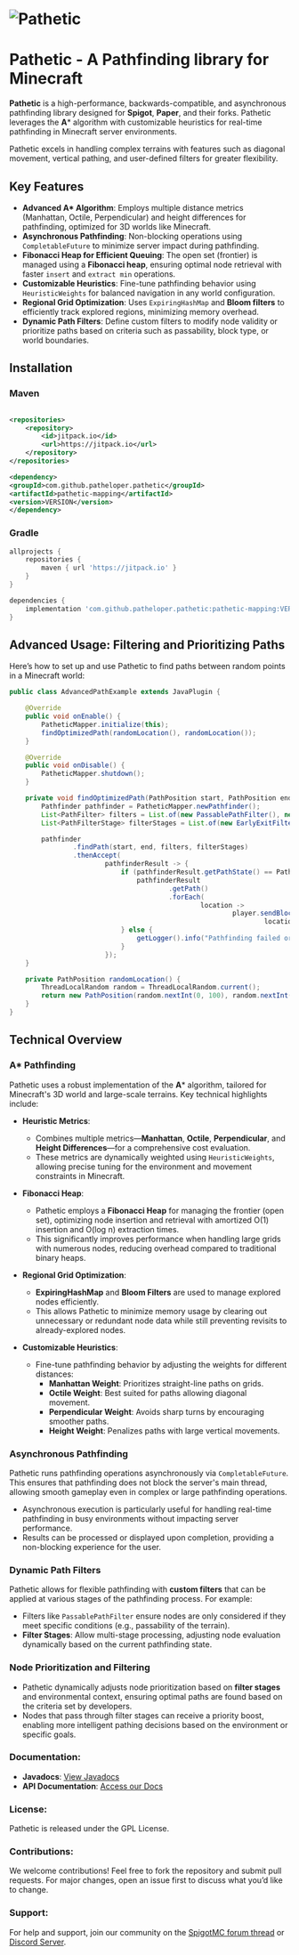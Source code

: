 # ![Pathetic](https://github.com/patheloper/pathetic/assets/50031457/2af0e918-dd57-48aa-b8e1-87356271ac1d)

# Pathetic - A Pathfinding library for Minecraft

**Pathetic** is a high-performance, backwards-compatible, and asynchronous pathfinding library designed for **Spigot**,
**Paper**, and their forks. Pathetic leverages the **A*** algorithm with customizable heuristics for real-time
pathfinding in Minecraft server environments.

Pathetic excels in handling complex terrains with features such as diagonal movement, vertical pathing, and user-defined
filters for greater flexibility.

## Key Features

- **Advanced A\* Algorithm**: Employs multiple distance metrics (Manhattan, Octile, Perpendicular) and height
  differences
  for pathfinding, optimized for 3D worlds like Minecraft.
- **Asynchronous Pathfinding**: Non-blocking operations using `CompletableFuture` to minimize server impact during
  pathfinding.
- **Fibonacci Heap for Efficient Queuing**: The open set (frontier) is managed using a **Fibonacci heap**, ensuring
  optimal node retrieval with faster `insert` and `extract min` operations.
- **Customizable Heuristics**: Fine-tune pathfinding behavior using `HeuristicWeights` for balanced navigation in any
  world configuration.
- **Regional Grid Optimization**: Uses `ExpiringHashMap` and **Bloom filters** to efficiently track explored regions,
  minimizing memory overhead.
- **Dynamic Path Filters**: Define custom filters to modify node validity or prioritize paths based on criteria such as
  passability, block type, or world boundaries.

## Installation

### Maven

```xml

<repositories>
    <repository>
        <id>jitpack.io</id>
        <url>https://jitpack.io</url>
    </repository>
</repositories>

<dependency>
<groupId>com.github.patheloper.pathetic</groupId>
<artifactId>pathetic-mapping</artifactId>
<version>VERSION</version>
</dependency>
```

### Gradle

```groovy
allprojects {
    repositories {
        maven { url 'https://jitpack.io' }
    }
}

dependencies {
    implementation 'com.github.patheloper.pathetic:pathetic-mapping:VERSION'
}
```

## Advanced Usage: Filtering and Prioritizing Paths

Here’s how to set up and use Pathetic to find paths between random points in a Minecraft world:

```java
public class AdvancedPathExample extends JavaPlugin {

    @Override
    public void onEnable() {
        PatheticMapper.initialize(this);
        findOptimizedPath(randomLocation(), randomLocation());
    }

    @Override
    public void onDisable() {
        PatheticMapper.shutdown();
    }

    private void findOptimizedPath(PathPosition start, PathPosition end) {
        Pathfinder pathfinder = PatheticMapper.newPathfinder();
        List<PathFilter> filters = List.of(new PassablePathFilter(), new CustomHeightFilter());
        List<PathFilterStage> filterStages = List.of(new EarlyExitFilterStage());

        pathfinder
                .findPath(start, end, filters, filterStages)
                .thenAccept(
                        pathfinderResult -> {
                            if (pathfinderResult.getPathState() == PathState.FOUND) {
                                pathfinderResult
                                        .getPath()
                                        .forEach(
                                                location ->
                                                        player.sendBlockChange(
                                                                location, Material.GOLD_BLOCK.createBlockData()));
                            } else {
                                getLogger().info("Pathfinding failed or exceeded limits.");
                            }
                        });
    }

    private PathPosition randomLocation() {
        ThreadLocalRandom random = ThreadLocalRandom.current();
        return new PathPosition(random.nextInt(0, 100), random.nextInt(0, 100), random.nextInt(0, 100));
    }
}
```

## Technical Overview

### A* Pathfinding

Pathetic uses a robust implementation of the **A*** algorithm, tailored for Minecraft's 3D world and large-scale
terrains. Key technical highlights include:

- **Heuristic Metrics**:
    - Combines multiple metrics—**Manhattan**, **Octile**, **Perpendicular**, and **Height Differences**—for a
      comprehensive cost evaluation.
    - These metrics are dynamically weighted using `HeuristicWeights`, allowing precise tuning for the environment and
      movement constraints in Minecraft.

- **Fibonacci Heap**:
    - Pathetic employs a **Fibonacci Heap** for managing the frontier (open set), optimizing node insertion and
      retrieval with amortized O(1) insertion and O(log n) extraction times.
    - This significantly improves performance when handling large grids with numerous nodes, reducing overhead compared
      to traditional binary heaps.

- **Regional Grid Optimization**:
    - **ExpiringHashMap** and **Bloom Filters** are used to manage explored nodes efficiently.
    - This allows Pathetic to minimize memory usage by clearing out unnecessary or redundant node data while still
      preventing revisits to already-explored nodes.

- **Customizable Heuristics**:
    - Fine-tune pathfinding behavior by adjusting the weights for different distances:
        - **Manhattan Weight**: Prioritizes straight-line paths on grids.
        - **Octile Weight**: Best suited for paths allowing diagonal movement.
        - **Perpendicular Weight**: Avoids sharp turns by encouraging smoother paths.
        - **Height Weight**: Penalizes paths with large vertical movements.

### Asynchronous Pathfinding

Pathetic runs pathfinding operations asynchronously via `CompletableFuture`. This ensures that pathfinding does not
block the server's main thread, allowing smooth gameplay even in complex or large pathfinding operations.

- Asynchronous execution is particularly useful for handling real-time pathfinding in busy environments without
  impacting server performance.
- Results can be processed or displayed upon completion, providing a non-blocking experience for the user.

### Dynamic Path Filters

Pathetic allows for flexible pathfinding with **custom filters** that can be applied at various stages of the
pathfinding process. For example:

- Filters like `PassablePathFilter` ensure nodes are only considered if they meet specific conditions (e.g., passability
  of the terrain).
- **Filter Stages**: Allow multi-stage processing, adjusting node evaluation dynamically based on the current
  pathfinding state.

### Node Prioritization and Filtering

- Pathetic dynamically adjusts node prioritization based on **filter stages** and environmental context, ensuring
  optimal paths are found based on the criteria set by developers.
- Nodes that pass through filter stages can receive a priority boost, enabling more intelligent pathing decisions based
  on the environment or specific goals.

### Documentation:

- **Javadocs**: [View Javadocs](https://javadocs.pathetic.ollieee.xyz/)
- **API Documentation**: [Access our Docs](https://docs.pathetic.ollieee.xyz/)

### License:

Pathetic is released under the GPL License.

### Contributions:

We welcome contributions! Feel free to fork the repository and submit pull requests. For major changes, open an issue
first to discuss what you’d like to change.

### Support:

For help and support, join our community on
the [SpigotMC forum thread](https://www.spigotmc.org/threads/how-pathetic.578998/)
or [Discord Server](https://discord.gg/HMqCbdQjX9).

